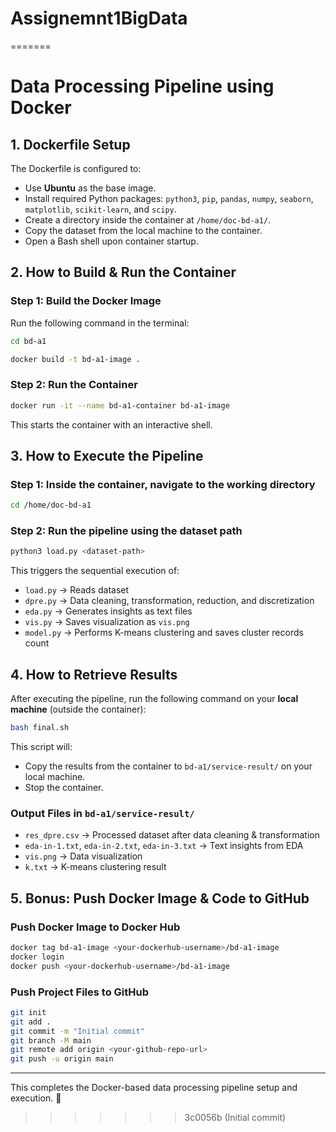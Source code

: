 
# Assignemnt1BigData
=======
# Data Processing Pipeline using Docker

## 1. Dockerfile Setup
The Dockerfile is configured to:
- Use **Ubuntu** as the base image.
- Install required Python packages: `python3`, `pip`, `pandas`, `numpy`, `seaborn`, `matplotlib`, `scikit-learn`, and `scipy`.
- Create a directory inside the container at `/home/doc-bd-a1/`.
- Copy the dataset from the local machine to the container.
- Open a Bash shell upon container startup.

## 2. How to Build & Run the Container

### **Step 1: Build the Docker Image**
Run the following command in the terminal:
```bash
cd bd-a1

docker build -t bd-a1-image .
```

### **Step 2: Run the Container**
```bash
docker run -it --name bd-a1-container bd-a1-image
```
This starts the container with an interactive shell.

## 3. How to Execute the Pipeline

### **Step 1: Inside the container, navigate to the working directory**
```bash
cd /home/doc-bd-a1
```

### **Step 2: Run the pipeline using the dataset path**
```bash
python3 load.py <dataset-path>
```
This triggers the sequential execution of:
- `load.py` → Reads dataset
- `dpre.py` → Data cleaning, transformation, reduction, and discretization
- `eda.py` → Generates insights as text files
- `vis.py` → Saves visualization as `vis.png`
- `model.py` → Performs K-means clustering and saves cluster records count

## 4. How to Retrieve Results

After executing the pipeline, run the following command on your **local machine** (outside the container):

```bash
bash final.sh
```
This script will:
- Copy the results from the container to `bd-a1/service-result/` on your local machine.
- Stop the container.

### **Output Files in `bd-a1/service-result/`**
- `res_dpre.csv` → Processed dataset after data cleaning & transformation
- `eda-in-1.txt`, `eda-in-2.txt`, `eda-in-3.txt` → Text insights from EDA
- `vis.png` → Data visualization
- `k.txt` → K-means clustering result

## 5. Bonus: Push Docker Image & Code to GitHub

### **Push Docker Image to Docker Hub**
```bash
docker tag bd-a1-image <your-dockerhub-username>/bd-a1-image
docker login
docker push <your-dockerhub-username>/bd-a1-image
```

### **Push Project Files to GitHub**
```bash
git init
git add .
git commit -m "Initial commit"
git branch -M main
git remote add origin <your-github-repo-url>
git push -u origin main
```

---
This completes the Docker-based data processing pipeline setup and execution. 🚀
>>>>>>> 3c0056b (Initial commit)
